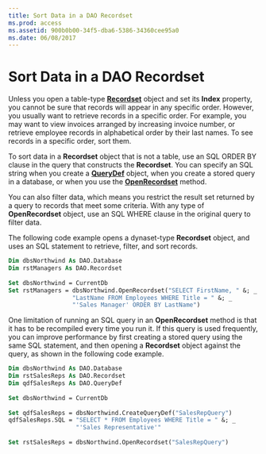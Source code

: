 ```yaml
---
title: Sort Data in a DAO Recordset
ms.prod: access
ms.assetid: 900b0b00-34f5-dba6-5386-34360cee95a0
ms.date: 06/08/2017
---
```



# Sort Data in a DAO Recordset

Unless you open a table-type  **[Recordset](http://msdn.microsoft.com/library/9774232C-E6DA-175B-FC7F-ED2AB7908FA0%28Office.15%29.aspx)** object and set its **Index** property, you cannot be sure that records will appear in any specific order. However, you usually want to retrieve records in a specific order. For example, you may want to view invoices arranged by increasing invoice number, or retrieve employee records in alphabetical order by their last names. To see records in a specific order, sort them.

To sort data in a  **Recordset** object that is not a table, use an SQL ORDER BY clause in the query that constructs the **Recordset**. You can specify an SQL string when you create a **[QueryDef](http://msdn.microsoft.com/library/0B3D901C-345D-42A2-F5F1-FB09CC562E27%28Office.15%29.aspx)** object, when you create a stored query in a database, or when you use the **[OpenRecordset](http://msdn.microsoft.com/library/B4908C36-C156-E269-E2AD-B1FA20EC4884%28Office.15%29.aspx)** method.

You can also filter data, which means you restrict the result set returned by a query to records that meet some criteria. With any type of  **OpenRecordset** object, use an SQL WHERE clause in the original query to filter data.

The following code example opens a dynaset-type  **Recordset** object, and uses an SQL statement to retrieve, filter, and sort records.



```vb
Dim dbsNorthwind As DAO.Database 
Dim rstManagers As DAO.Recordset 
 
Set dbsNorthwind = CurrentDb 
Set rstManagers = dbsNorthwind.OpenRecordset("SELECT FirstName, " &; _ 
                  "LastName FROM Employees WHERE Title = " &; _ 
                  "'Sales Manager' ORDER BY LastName") 

```

One limitation of running an SQL query in an  **OpenRecordset** method is that it has to be recompiled every time you run it. If this query is used frequently, you can improve performance by first creating a stored query using the same SQL statement, and then opening a **Recordset** object against the query, as shown in the following code example.



```vb
Dim dbsNorthwind As DAO.Database 
Dim rstSalesReps As DAO.Recordset 
Dim qdfSalesReps As DAO.QueryDef 
 
Set dbsNorthwind = CurrentDb 
 
Set qdfSalesReps = dbsNorthwind.CreateQueryDef("SalesRepQuery") 
qdfSalesReps.SQL = "SELECT * FROM Employees WHERE Title = " &; _ 
                   "'Sales Representative'" 
 
Set rstSalesReps = dbsNorthwind.OpenRecordset("SalesRepQuery") 

```


